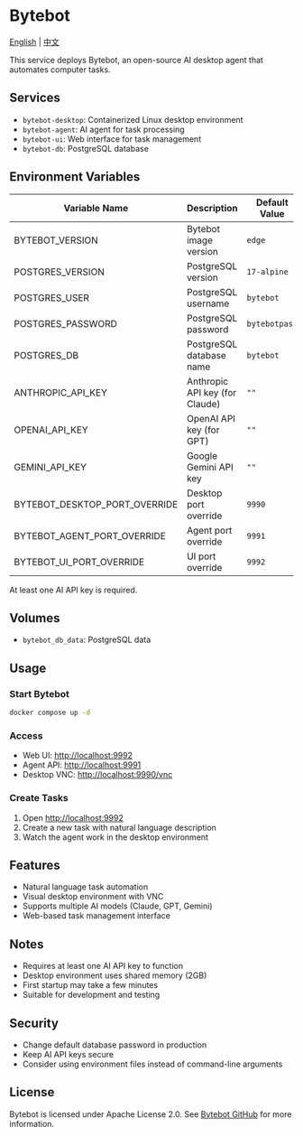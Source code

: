 # Bytebot

[English](./README.md) | [中文](./README.zh.md)

This service deploys Bytebot, an open-source AI desktop agent that automates computer tasks.

## Services

- `bytebot-desktop`: Containerized Linux desktop environment
- `bytebot-agent`: AI agent for task processing
- `bytebot-ui`: Web interface for task management
- `bytebot-db`: PostgreSQL database

## Environment Variables

| Variable Name                 | Description                    | Default Value |
| ----------------------------- | ------------------------------ | ------------- |
| BYTEBOT_VERSION               | Bytebot image version          | `edge`        |
| POSTGRES_VERSION              | PostgreSQL version             | `17-alpine`   |
| POSTGRES_USER                 | PostgreSQL username            | `bytebot`     |
| POSTGRES_PASSWORD             | PostgreSQL password            | `bytebotpass` |
| POSTGRES_DB                   | PostgreSQL database name       | `bytebot`     |
| ANTHROPIC_API_KEY             | Anthropic API key (for Claude) | `""`          |
| OPENAI_API_KEY                | OpenAI API key (for GPT)       | `""`          |
| GEMINI_API_KEY                | Google Gemini API key          | `""`          |
| BYTEBOT_DESKTOP_PORT_OVERRIDE | Desktop port override          | `9990`        |
| BYTEBOT_AGENT_PORT_OVERRIDE   | Agent port override            | `9991`        |
| BYTEBOT_UI_PORT_OVERRIDE      | UI port override               | `9992`        |

At least one AI API key is required.

## Volumes

- `bytebot_db_data`: PostgreSQL data

## Usage

### Start Bytebot

```bash
docker compose up -d
```

### Access

- Web UI: <http://localhost:9992>
- Agent API: <http://localhost:9991>
- Desktop VNC: <http://localhost:9990/vnc>

### Create Tasks

1. Open <http://localhost:9992>
2. Create a new task with natural language description
3. Watch the agent work in the desktop environment

## Features

- Natural language task automation
- Visual desktop environment with VNC
- Supports multiple AI models (Claude, GPT, Gemini)
- Web-based task management interface

## Notes

- Requires at least one AI API key to function
- Desktop environment uses shared memory (2GB)
- First startup may take a few minutes
- Suitable for development and testing

## Security

- Change default database password in production
- Keep AI API keys secure
- Consider using environment files instead of command-line arguments

## License

Bytebot is licensed under Apache License 2.0. See [Bytebot GitHub](https://github.com/bytebot-ai/bytebot) for more information.

